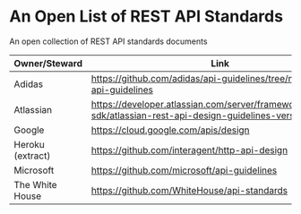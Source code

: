 # An Open List of REST API Standards

An open collection of REST API standards documents

| Owner/Steward        | Link                                                                                                              |   
| -------------------- |-------------------------------------------------------------------------------------------------------------------| 
| Adidas               | https://github.com/adidas/api-guidelines/tree/master/rest-api-guidelines                                          |
| Atlassian            | https://developer.atlassian.com/server/framework/atlassian-sdk/atlassian-rest-api-design-guidelines-version-1/    |
| Google               | https://cloud.google.com/apis/design                                                                              |
| Heroku (extract)     | https://github.com/interagent/http-api-design                                                                     |
| Microsoft            | https://github.com/microsoft/api-guidelines                                                                       |
| The White House      | https://github.com/WhiteHouse/api-standards                                                                       |
